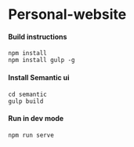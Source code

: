# Personal-website

#### Build instructions

```
npm install
npm install gulp -g
```


#### Install Semantic ui

```
cd semantic
gulp build
```

#### Run in dev mode
```
npm run serve
```
